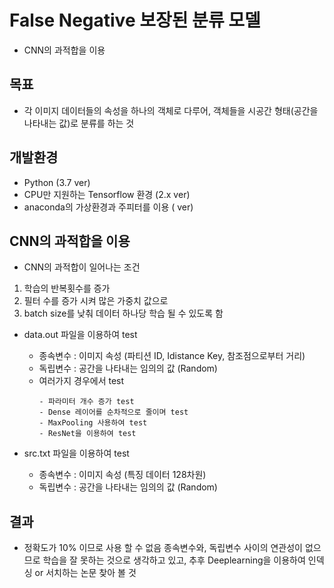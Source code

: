 # False Negative 보장된 분류 모델

- CNN의 과적합을 이용

## 목표

- 각 이미지 데이터들의 속성을 하나의 객체로 다루어, 객체들을 시공간 형태(공간을 나타내는 값)로 분류를 하는 것

## 개발환경

- Python (3.7 ver)
- CPU만 지원하는 Tensorflow 환경 (2.x ver)
- anaconda의 가상환경과 주피터를 이용 ( ver)

## CNN의 과적합을 이용

- CNN의 과적합이 일어나는 조건
 1. 학습의 반복횟수를 증가
 2. 필터 수를 증가 시켜 많은 가중치 값으로
 3. batch size를 낮춰 데이터 하나당 학습 될 수 있도록 함

- data.out 파일을 이용하여 test
  - 종속변수 : 이미지 속성 (파티션 ID, Idistance Key, 참조점으로부터 거리)
  - 독립변수 : 공간을 나타내는 임의의 값 (Random)
  - 여러가지 경우에서 test
    ```
    - 파라미터 개수 증가 test
    - Dense 레이어를 순차적으로 줄이며 test
    - MaxPooling 사용하여 test
    - ResNet을 이용하여 test
    ```
    
- src.txt 파일을 이용하여 test
  - 종속변수 : 이미지 속성 (특징 데이터 128차원)
  - 독립변수 : 공간을 나타내는 임의의 값 (Random)
  
## 결과

- 정확도가 10% 이므로 사용 할 수 없음 종속변수와, 독립변수 사이의 연관성이 없으므로 학습을 잘 못하는 것으로 생각하고 있고, 추후 Deeplearning을 이용하여 인덱싱 or 서치하는 논문 찾아 볼 것
